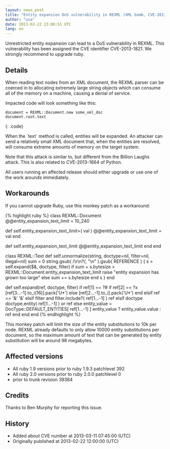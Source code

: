 ```yaml
---
layout: news_post
title: "Entity expansion DoS vulnerability in REXML (XML bomb, CVE-2013-1821)"
author: "usa"
date: 2013-02-22 13:08:51 UTC
lang: en
---
```


Unrestricted entity expansion can lead to a DoS vulnerability in REXML.
This vulnerability has been assigned the CVE identifier CVE-2013-1821.
We strongly recommend to upgrade ruby.

## Details

When reading text nodes from an XML document, the REXML parser can be
coerced in to allocating extremely large string objects which can
consume all of the memory on a machine, causing a denial of service.

Impacted code will look something like this:

    document = REXML::Document.new some_xml_doc
    document.root.text
{: .code}

When the \`text\` method is called, entities will be expanded. An
attacker can send a relatively small XML document that, when the
entities are resolved, will consume extreme amounts of memory on the
target system.

Note that this attack is similar to, but different from the Billion
Laughs attack. This is also related to CVE-2013-1664 of Python.

All users running an affected release should either upgrade or use one
of the work arounds immediately.

## Workarounds

If you cannot upgrade Ruby, use this monkey patch as a workaround:

{% highlight ruby %}
class REXML::Document
  @@entity_expansion_text_limit = 10_240

  def self.entity_expansion_text_limit=( val )
    @@entity_expansion_text_limit = val
  end

  def self.entity_expansion_text_limit
    @@entity_expansion_text_limit
  end
end

class REXML::Text
  def self.unnormalize(string, doctype=nil, filter=nil, illegal=nil)
    sum = 0
    string.gsub( /\r\n?/, "\n" ).gsub( REFERENCE ) {
      s = self.expand($&, doctype, filter)
      if sum + s.bytesize > REXML::Document.entity_expansion_text_limit
        raise "entity expansion has grown too large"
      else
        sum += s.bytesize
      end
      s
    }
  end

  def self.expand(ref, doctype, filter)
    if ref[1] == ?#
      if ref[2] == ?x
        [ref[3...-1].to_i(16)].pack('U*')
      else
        [ref[2...-1].to_i].pack('U*')
      end
    elsif ref == '&amp;'
      '&'
    elsif filter and filter.include?( ref[1...-1] )
      ref
    elsif doctype
      doctype.entity( ref[1...-1] ) or ref
    else
      entity_value = DocType::DEFAULT_ENTITIES[ ref[1...-1] ]
      entity_value ? entity_value.value : ref
    end
  end
end
{% endhighlight %}

This monkey patch will limit the size of the entity substitutions to 10k
per node. REXML already defaults to only allow 10000 entity
substitutions per document, so the maximum amount of text that can be
generated by entity substitution will be around 98 megabytes.

## Affected versions

* All ruby 1.9 versions prior to ruby 1.9.3 patchlevel 392
* All ruby 2.0 versions prior to ruby 2.0.0 patchlevel 0
* prior to trunk revision 39384

## Credits

Thanks to Ben Murphy for reporting this issue.

## History

* Added about CVE number at 2013-03-11 07:45:00 (UTC)
* Originally published at 2013-02-22 12:00:00 (UTC)

